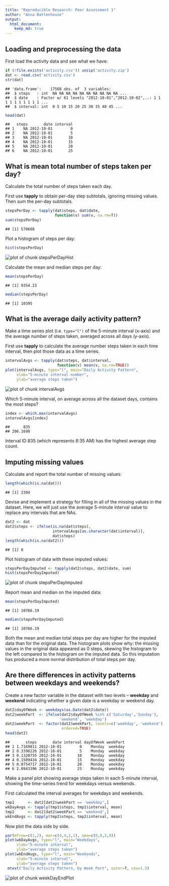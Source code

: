 ```yaml
---
title: "Reproducible Research: Peer Assessment 1"
author: "Anna Battenhouse"
output: 
  html_document:
    keep_md: true
---
```


## Loading and preprocessing the data
First load the activity data and see what we have:

```r
if (!file.exists('activity.csv')) unzip('activity.zip')
dat <- read.csv('activity.csv')
str(dat)
```

```
## 'data.frame':	17568 obs. of  3 variables:
##  $ steps   : int  NA NA NA NA NA NA NA NA NA NA ...
##  $ date    : Factor w/ 61 levels "2012-10-01","2012-10-02",..: 1 1 1 1 1 1 1 1 1 1 ...
##  $ interval: int  0 5 10 15 20 25 30 35 40 45 ...
```

```r
head(dat)
```

```
##   steps       date interval
## 1    NA 2012-10-01        0
## 2    NA 2012-10-01        5
## 3    NA 2012-10-01       10
## 4    NA 2012-10-01       15
## 5    NA 2012-10-01       20
## 6    NA 2012-10-01       25
```

## What is mean total number of steps taken per day?

Calculate the total number of steps taken each day.

First use **tapply** to obtain per-day step subtotals, 
ignoring missing values. Then sum the per-day subtotals.

```r
stepsPerDay <- tapply(dat$steps, dat$date, 
                      function(v) sum(v, na.rm=T))
sum(stepsPerDay)
```

```
## [1] 570608
```

Plot a histogram of steps per day:

```r
hist(stepsPerDay)
```

![plot of chunk stepsPerDayHist](figure/stepsPerDayHist-1.png) 

Calculate the mean and median steps per day:

```r
mean(stepsPerDay)
```

```
## [1] 9354.23
```

```r
median(stepsPerDay)
```

```
## [1] 10395
```

## What is the average daily activity pattern?

Make a time series plot (i.e. ```type="l")``` of the 5-minute interval (x-axis) and the average number of steps taken, averaged across all days (y-axis).

First use **tapply** to calculate the average number steps taken in each time interval, then plot those data as a time series.

```r
intervalAvgs <- tapply(dat$steps, dat$interval, 
                       function(v) mean(v, na.rm=TRUE))
plot(intervalAvgs, type="l", main="Daily Activity Pattern",
     xlab="5-minute interval number", 
     ylab="average steps taken")
```

![plot of chunk intervalAvgs](figure/intervalAvgs-1.png) 

Which 5-minute interval, on average across all the dataset days, 
contains the most steps?

```r
index <- which.max(intervalAvgs)
intervalAvgs[index]
```

```
##      835 
## 206.1698
```
Interval ID 835 (which represents 8:35 AM) has the highest average step count.

## Imputing missing values

Calculate and report the total number of missing values:

```r
length(which(is.na(dat)))
```

```
## [1] 2304
```

Devise and implement a strategy for filling in all of the missing values 
in the dataset. Here, we will just use the average 5-minute interval value to
replace any intervals that are NAs.


```r
dat2 <- dat
dat2$steps <- ifelse(is.na(dat$steps),
                     intervalAvgs[as.character(dat$interval)],
                     dat$steps)
length(which(is.na(dat2)))
```

```
## [1] 0
```

Plot histogram of data with these imputed values:

```r
stepsPerDayImputed <- tapply(dat2$steps, dat2$date, sum)
hist(stepsPerDayImputed)
```

![plot of chunk stepsPerDayImputed](figure/stepsPerDayImputed-1.png) 

Report mean and median on the imputed data:

```r
mean(stepsPerDayImputed)
```

```
## [1] 10766.19
```

```r
median(stepsPerDayImputed)
```

```
## [1] 10766.19
```

Both the mean and median total steps per day are higher for the imputed data 
than for the original data. The histogram plots show why: the missing values
in the original data appeared as 0 steps, skewing the histogram to the left
compared to the histogram on the imputed data. 
So this imputation has produced a more normal distribution of 
total steps per day.

## Are there differences in activity patterns between weekdays and weekends?

Create a new factor variable in the dataset with two levels – **weekday** and
**weekend** indicating whether a given date is a weekday or weekend day.


```r
dat2$dayOfWeek <- weekdays(as.Date(dat2$date))
dat2$weekPart  <- ifelse(dat2$dayOfWeek %in% c('Saturday','Sunday'),
                        'weekend', 'weekday')
dat2$weekPart  <- factor(dat2$weekPart, levels=c('weekday', 'weekend'),
                         ordered=TRUE)
head(dat2)
```

```
##       steps       date interval dayOfWeek weekPart
## 1 1.7169811 2012-10-01        0    Monday  weekday
## 2 0.3396226 2012-10-01        5    Monday  weekday
## 3 0.1320755 2012-10-01       10    Monday  weekday
## 4 0.1509434 2012-10-01       15    Monday  weekday
## 5 0.0754717 2012-10-01       20    Monday  weekday
## 6 2.0943396 2012-10-01       25    Monday  weekday
```

Make a panel plot showing average steps taken in each 5-minute 
interval, showing the time-series trend for weekdays versus weekends.

First calculated the interval averages for weekdays and weekends.

```r
tmp1      <- dat2[dat2$weekPart == 'weekday',]
wkDayAvgs <- tapply(tmp1$steps, tmp1$interval, mean)
tmp2      <- dat2[dat2$weekPart == 'weekend',]
wkEndAvgs <- tapply(tmp2$steps, tmp2$interval, mean)
```

Now plot the data side by side.

```r
par(mfrow=c(1,2), mar=c(4,4,2,1), oma=c(0,0,2,0))
plot(wkDayAvgs, type="l", main="Weekdays",
     xlab="5-minute interval", 
     ylab="average steps taken")
plot(wkEndAvgs, type="l", main="Weekends",
     xlab="5-minute interval", 
     ylab="average steps taken")
 mtext("Daily Activity Pattern, by Week Part", outer=T, cex=1.5)
```

![plot of chunk weekDayEndPlot](figure/weekDayEndPlot-1.png) 
